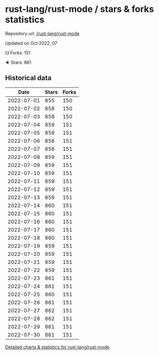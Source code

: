 # rust-lang/rust-mode / stars & forks statistics

Repository url: [/rust-lang/rust-mode](https://github.com/rust-lang/rust-mode)

Updated on Oct 2022, 07

☋ Forks: 151

★ Stars: 861

## Historical data
| Date | Stars | Forks |
|------|-------|-------|
| 2022-07-01 | 855 | 150 | 
| 2022-07-02 | 858 | 150 | 
| 2022-07-03 | 858 | 150 | 
| 2022-07-04 | 859 | 151 | 
| 2022-07-05 | 859 | 151 | 
| 2022-07-06 | 858 | 151 | 
| 2022-07-07 | 858 | 151 | 
| 2022-07-08 | 859 | 151 | 
| 2022-07-09 | 859 | 151 | 
| 2022-07-10 | 859 | 151 | 
| 2022-07-11 | 859 | 151 | 
| 2022-07-12 | 859 | 151 | 
| 2022-07-13 | 859 | 151 | 
| 2022-07-14 | 860 | 151 | 
| 2022-07-15 | 860 | 151 | 
| 2022-07-16 | 860 | 151 | 
| 2022-07-17 | 860 | 151 | 
| 2022-07-18 | 860 | 151 | 
| 2022-07-19 | 859 | 151 | 
| 2022-07-20 | 859 | 151 | 
| 2022-07-21 | 859 | 151 | 
| 2022-07-22 | 859 | 151 | 
| 2022-07-23 | 861 | 151 | 
| 2022-07-24 | 861 | 151 | 
| 2022-07-25 | 860 | 151 | 
| 2022-07-26 | 861 | 151 | 
| 2022-07-27 | 862 | 151 | 
| 2022-07-28 | 862 | 151 | 
| 2022-07-29 | 861 | 151 | 
| 2022-07-30 | 861 | 151 | 


[Detailed charts & statistics for rust-lang/rust-mode](https://reviewgithub.com/rep/rust-lang/rust-mode)
